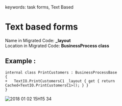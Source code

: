﻿keywords: task forms, Text Based

# Text based forms

Name in Migrated Code: **_layout**  
Location in Migrated Code: **BusinessProcess class**  

## Example :
```csdiff
internal class PrintCustomers : BusinessProcessBase 
{
+   TextIO.PrintCustomersC1 _layout { get { return Cached<TextIO.PrintCustomersC1>(); } }
}
```

![2018 01 02 15H15 34](2018-01-02_15h15_34.jpg)
